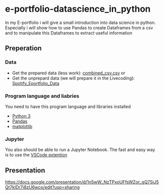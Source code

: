 # e-portfolio-datascience_in_python
In my E-portfolio i will give a small introduction into data science in python.
Especially i will show how to use Pandas to create Dataframes from a csv and to manipulate this Dataframes to extract useful information
## Preperation
### Data
- Get the prepared data (less work):
[combined_csv.csv](combined_csv.csv)
or
- Get the unprepard data (we will prepare it in the Livecoding):
[Spotify_Eportfolio_Data](Spotify_Eportfolio_Data)
### Program language and liabries
You need to have this program language and libraries installed
- [Python 3](https://www.python.org/downloads/)
- [Pandas](https://pandas.pydata.org/docs/getting_started/index.html)
- [matplotlib](https://matplotlib.org/)
### Jupyter
You also should be able to run a Jupyter Notebook.
The fast and easy way is to use the [VSCode extention](https://code.visualstudio.com/docs/datascience/jupyter-notebooks)

## Presentation
https://docs.google.com/presentation/d/1n5wW_NzTPxoUFfsWZor_gQ7SjJ5Qt7kIDr7i8zU6wco/edit?usp=sharing

